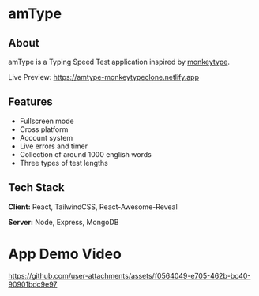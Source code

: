# amType

## About

amType is a Typing Speed Test application inspired by [monkeytype](https://monkeytype.com/).

Live Preview: https://amtype-monkeytypeclone.netlify.app

## Features

- Fullscreen mode
- Cross platform
- Account system
- Live errors and timer
- Collection of around 1000 english words
- Three types of test lengths

## Tech Stack

**Client:** React, TailwindCSS, React-Awesome-Reveal

**Server:** Node, Express, MongoDB

# App Demo Video
https://github.com/user-attachments/assets/f0564049-e705-462b-bc40-90901bdc9e97

